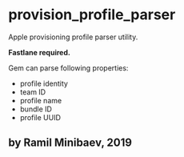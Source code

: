 # provision_profile_parser

Apple provisioning profile parser utility.

**Fastlane required.**

Gem can parse following properties:
* profile identity
* team ID
* profile name
* bundle ID
* profile UUID

## by Ramil Minibaev, 2019
